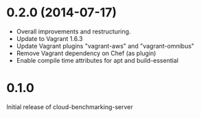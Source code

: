 # 0.2.0 (2014-07-17)

* Overall improvements and restructuring.
* Update to Vagrant 1.6.3
* Update Vagrant plugins "vagrant-aws" and "vagrant-omnibus"
* Remove Vagrant dependency on Chef (as plugin)
* Enable compile time attributes for apt and build-essential

# 0.1.0

Initial release of cloud-benchmarking-server